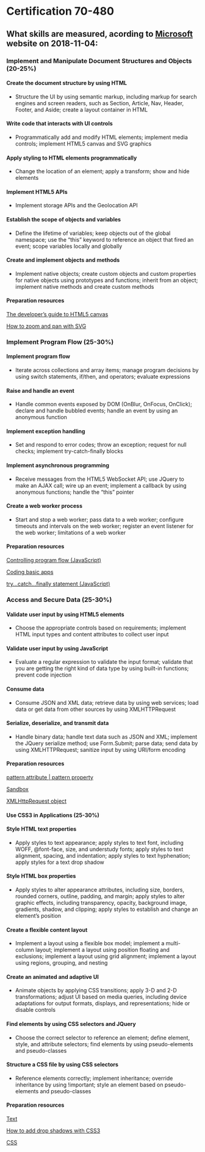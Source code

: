# Certification 70-480

## What skills are measured, acording to [Microsoft](https://www.microsoft.com/en-us/learning/exam-70-480.aspx) website on 2018-11-04:

### Implement and Manipulate Document Structures and Objects **(20-25%)**
#### Create the document structure by using HTML
  * Structure the UI by using semantic markup, including markup for search engines and screen readers, such as Section, Article, Nav, Header, Footer, and Aside; create a layout container in HTML

#### Write code that interacts with UI controls
  * Programmatically add and modify HTML elements; implement media controls; implement HTML5 canvas and SVG graphics
  
#### Apply styling to HTML elements programmatically
  * Change the location of an element; apply a transform; show and hide elements
  
#### Implement HTML5 APIs
  * Implement storage APIs and the Geolocation API

#### Establish the scope of objects and variables
  * Define the lifetime of variables; keep objects out of the global namespace; use the “this” keyword to reference an object that fired an event; scope variables locally and globally
  
#### Create and implement objects and methods
  * Implement native objects; create custom objects and custom properties for native objects using prototypes and functions; inherit from an object; implement native methods and create custom methods

#### Preparation resources

[The developer’s guide to HTML5 canvas](http://msdn.microsoft.com/hh534406)

[How to zoom and pan with SVG](http://msdn.microsoft.com/library/gg589508(v=vs.85).aspx)

### Implement Program Flow **(25-30%)**

#### Implement program flow
  * Iterate across collections and array items; manage program decisions by using switch statements, if/then, and operators; evaluate expressions

#### Raise and handle an event
  * Handle common events exposed by DOM (OnBlur, OnFocus, OnClick); declare and handle bubbled events; handle an event by using an anonymous function

#### Implement exception handling
  * Set and respond to error codes; throw an exception; request for null checks; implement try-catch-finally blocks

#### Implement asynchronous programming
  * Receive messages from the HTML5 WebSocket API; use JQuery to make an AJAX call; wire up an event; implement a callback by using anonymous functions; handle the “this” pointer
  
#### Create a web worker process
  * Start and stop a web worker; pass data to a web worker; configure timeouts and intervals on the web worker; register an event listener for the web worker; limitations of a web worker

#### Preparation resources

[Controlling program flow (JavaScript)](http://msdn.microsoft.com/library/ie/kw1tezhk(v=vs.94).aspx)

[Coding basic apps](http://msdn.microsoft.com/library/windows/apps/hh780660.aspx)

[try...catch...finally statement (JavaScript)](http://msdn.microsoft.com/library/ie/4yahc5d8(v=vs.94).aspx)


### Access and Secure Data **(25-30%)**

#### Validate user input by using HTML5 elements
  * Choose the appropriate controls based on requirements; implement HTML input types and content attributes to collect user input

#### Validate user input by using JavaScript
  * Evaluate a regular expression to validate the input format; validate that you are getting the right kind of data type by using built-in functions; prevent code injection

#### Consume data
  * Consume JSON and XML data; retrieve data by using web services; load data or get data from other sources by using XMLHTTPRequest

#### Serialize, deserialize, and transmit data
  * Handle binary data; handle text data such as JSON and XML; implement the JQuery serialize method; use Form.Submit; parse data; send data by using XMLHTTPRequest; sanitize input by using URI/form encoding

#### Preparation resources

[pattern attribute | pattern property](http://msdn.microsoft.com/library/ie/hh772941(v=vs.85).aspx)

[Sandbox](http://msdn.microsoft.com/library/ie/hh673561(v=vs.85).aspx)

[XMLHttpRequest object](http://msdn.microsoft.com/library/ie/ms535874(v=vs.85).aspx)

#### Use CSS3 in Applications **(25-30%)**

#### Style HTML text properties
  * Apply styles to text appearance; apply styles to text font, including WOFF, @font-face, size, and understudy fonts; apply styles to text alignment, spacing, and indentation; apply styles to text hyphenation; apply styles for a text drop shadow

#### Style HTML box properties
  * Apply styles to alter appearance attributes, including size, borders, rounded corners, outline, padding, and margin; apply styles to alter graphic effects, including transparency, opacity, background image, gradients, shadow, and clipping; apply styles to establish and change an element’s position

#### Create a flexible content layout
  * Implement a layout using a flexible box model; implement a multi-column layout; implement a layout using position floating and exclusions; implement a layout using grid alignment; implement a layout using regions, grouping, and nesting

#### Create an animated and adaptive UI
  * Animate objects by applying CSS transitions; apply 3-D and 2-D transformations; adjust UI based on media queries, including device adaptations for output formats, displays, and representations; hide or disable controls

#### Find elements by using CSS selectors and JQuery
  * Choose the correct selector to reference an element; define element, style, and attribute selectors; find elements by using pseudo-elements and pseudo-classes

#### Structure a CSS file by using CSS selectors
  * Reference elements correctly; implement inheritance; override inheritance by using !important; style an element based on pseudo-elements and pseudo-classes

#### Preparation resources

[Text](http://msdn.microsoft.com/library/ie/hh673564(v=vs.85).aspx)

[How to add drop shadows with CSS3](http://msdn.microsoft.com/library/ie/gg589484(v=vs.85).aspx)

[CSS](http://msdn.microsoft.com/library/ie/hh673536(v=vs.85).aspx)
